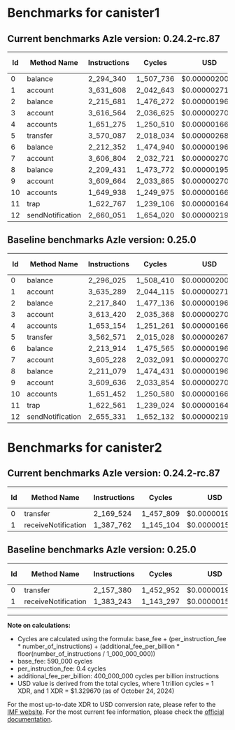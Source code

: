 # Benchmarks for canister1

## Current benchmarks Azle version: 0.24.2-rc.87

| Id  | Method Name      | Instructions | Cycles    | USD           | USD/Million Calls | Change                            |
| --- | ---------------- | ------------ | --------- | ------------- | ----------------- | --------------------------------- |
| 0   | balance          | 2_294_340    | 1_507_736 | $0.0000020048 | $2.00             | <font color="green">-1_685</font> |
| 1   | account          | 3_631_608    | 2_042_643 | $0.0000027160 | $2.71             | <font color="green">-3_681</font> |
| 2   | balance          | 2_215_681    | 1_476_272 | $0.0000019630 | $1.96             | <font color="green">-2_159</font> |
| 3   | account          | 3_616_564    | 2_036_625 | $0.0000027080 | $2.70             | <font color="red">+3_144</font>   |
| 4   | accounts         | 1_651_275    | 1_250_510 | $0.0000016628 | $1.66             | <font color="green">-1_879</font> |
| 5   | transfer         | 3_570_087    | 2_018_034 | $0.0000026833 | $2.68             | <font color="red">+7_516</font>   |
| 6   | balance          | 2_212_352    | 1_474_940 | $0.0000019612 | $1.96             | <font color="green">-1_562</font> |
| 7   | account          | 3_606_804    | 2_032_721 | $0.0000027028 | $2.70             | <font color="red">+1_576</font>   |
| 8   | balance          | 2_209_431    | 1_473_772 | $0.0000019596 | $1.95             | <font color="green">-1_648</font> |
| 9   | account          | 3_609_664    | 2_033_865 | $0.0000027044 | $2.70             | <font color="red">+28</font>      |
| 10  | accounts         | 1_649_938    | 1_249_975 | $0.0000016621 | $1.66             | <font color="green">-1_514</font> |
| 11  | trap             | 1_622_767    | 1_239_106 | $0.0000016476 | $1.64             | <font color="red">+206</font>     |
| 12  | sendNotification | 2_660_051    | 1_654_020 | $0.0000021993 | $2.19             | <font color="red">+4_720</font>   |

## Baseline benchmarks Azle version: 0.25.0

| Id  | Method Name      | Instructions | Cycles    | USD           | USD/Million Calls |
| --- | ---------------- | ------------ | --------- | ------------- | ----------------- |
| 0   | balance          | 2_296_025    | 1_508_410 | $0.0000020057 | $2.00             |
| 1   | account          | 3_635_289    | 2_044_115 | $0.0000027180 | $2.71             |
| 2   | balance          | 2_217_840    | 1_477_136 | $0.0000019641 | $1.96             |
| 3   | account          | 3_613_420    | 2_035_368 | $0.0000027064 | $2.70             |
| 4   | accounts         | 1_653_154    | 1_251_261 | $0.0000016638 | $1.66             |
| 5   | transfer         | 3_562_571    | 2_015_028 | $0.0000026793 | $2.67             |
| 6   | balance          | 2_213_914    | 1_475_565 | $0.0000019620 | $1.96             |
| 7   | account          | 3_605_228    | 2_032_091 | $0.0000027020 | $2.70             |
| 8   | balance          | 2_211_079    | 1_474_431 | $0.0000019605 | $1.96             |
| 9   | account          | 3_609_636    | 2_033_854 | $0.0000027044 | $2.70             |
| 10  | accounts         | 1_651_452    | 1_250_580 | $0.0000016629 | $1.66             |
| 11  | trap             | 1_622_561    | 1_239_024 | $0.0000016475 | $1.64             |
| 12  | sendNotification | 2_655_331    | 1_652_132 | $0.0000021968 | $2.19             |

# Benchmarks for canister2

## Current benchmarks Azle version: 0.24.2-rc.87

| Id  | Method Name         | Instructions | Cycles    | USD           | USD/Million Calls | Change                           |
| --- | ------------------- | ------------ | --------- | ------------- | ----------------- | -------------------------------- |
| 0   | transfer            | 2_169_524    | 1_457_809 | $0.0000019384 | $1.93             | <font color="red">+12_144</font> |
| 1   | receiveNotification | 1_387_762    | 1_145_104 | $0.0000015226 | $1.52             | <font color="red">+4_519</font>  |

## Baseline benchmarks Azle version: 0.25.0

| Id  | Method Name         | Instructions | Cycles    | USD           | USD/Million Calls |
| --- | ------------------- | ------------ | --------- | ------------- | ----------------- |
| 0   | transfer            | 2_157_380    | 1_452_952 | $0.0000019319 | $1.93             |
| 1   | receiveNotification | 1_383_243    | 1_143_297 | $0.0000015202 | $1.52             |

---

**Note on calculations:**

-   Cycles are calculated using the formula: base_fee + (per_instruction_fee \* number_of_instructions) + (additional_fee_per_billion \* floor(number_of_instructions / 1_000_000_000))
-   base_fee: 590_000 cycles
-   per_instruction_fee: 0.4 cycles
-   additional_fee_per_billion: 400_000_000 cycles per billion instructions
-   USD value is derived from the total cycles, where 1 trillion cycles = 1 XDR, and 1 XDR = $1.329670 (as of October 24, 2024)

For the most up-to-date XDR to USD conversion rate, please refer to the [IMF website](https://www.imf.org/external/np/fin/data/rms_sdrv.aspx).
For the most current fee information, please check the [official documentation](https://internetcomputer.org/docs/current/developer-docs/gas-cost#execution).
